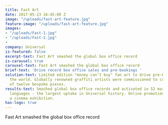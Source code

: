 ```yaml
---
title: Fast Art
date: 2017-05-23 16:45:00 Z
image: "/uploads/fast-art-feature.jpg"
feature-image: "/uploads/fast-art-feature.jpg"
images:
- "/uploads/Fast-1.jpg"
- "/uploads/Fast-2.jpg"
- 
company: Universal
is-featured: false
excerpt-text: Fast Art smashed the global box office record
is-carousel: true
carousel-text: Fast Art smashed the global box office record
brief-text: 'Drive record box office sales and pre-bookings '
solution-text: Limited edition "money can’t buy" fan art to drive pre-bookings around
  the world. Globally renowned graffiti artists were commissioned to create a collection
  of twelve bespoke pieces.
results-text: Smashed global box office records and activated in 52 markets with 37
  languages - the largest uptake in Universal history. Online promotions included
  a cinema exhibition.
has-logo: true
---
```


Fast Art smashed the global box office record